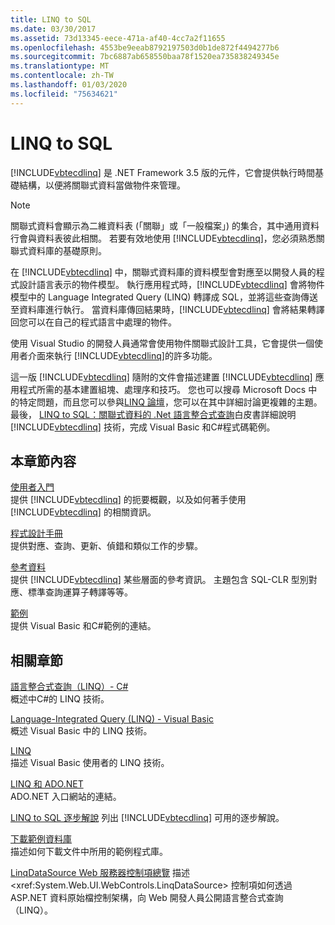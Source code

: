 ```yaml
---
title: LINQ to SQL
ms.date: 03/30/2017
ms.assetid: 73d13345-eece-471a-af40-4cc7a2f11655
ms.openlocfilehash: 4553be9eeab8792197503d0b1de872f4494277b6
ms.sourcegitcommit: 7bc6887ab658550baa78f1520ea735838249345e
ms.translationtype: MT
ms.contentlocale: zh-TW
ms.lasthandoff: 01/03/2020
ms.locfileid: "75634621"
---
```

# <a name="linq-to-sql"></a>LINQ to SQL
[!INCLUDE[vbtecdlinq](../../../../../../includes/vbtecdlinq-md.md)] 是 .NET Framework 3.5 版的元件，它會提供執行時間基礎結構，以便將關聯式資料當做物件來管理。  
  
> [!NOTE]
> 關聯式資料會顯示為二維資料表 (「關聯」或「一般檔案」) 的集合，其中通用資料行會與資料表彼此相關。 若要有效地使用 [!INCLUDE[vbtecdlinq](../../../../../../includes/vbtecdlinq-md.md)]，您必須熟悉關聯式資料庫的基礎原則。  
  
 在 [!INCLUDE[vbtecdlinq](../../../../../../includes/vbtecdlinq-md.md)] 中，關聯式資料庫的資料模型會對應至以開發人員的程式設計語言表示的物件模型。 執行應用程式時，[!INCLUDE[vbtecdlinq](../../../../../../includes/vbtecdlinq-md.md)] 會將物件模型中的 Language Integrated Query (LINQ) 轉譯成 SQL，並將這些查詢傳送至資料庫進行執行。 當資料庫傳回結果時，[!INCLUDE[vbtecdlinq](../../../../../../includes/vbtecdlinq-md.md)] 會將結果轉譯回您可以在自己的程式語言中處理的物件。  
  
 使用 Visual Studio 的開發人員通常會使用物件關聯式設計工具，它會提供一個使用者介面來執行 [!INCLUDE[vbtecdlinq](../../../../../../includes/vbtecdlinq-md.md)]的許多功能。  
  
 這一版 [!INCLUDE[vbtecdlinq](../../../../../../includes/vbtecdlinq-md.md)] 隨附的文件會描述建置 [!INCLUDE[vbtecdlinq](../../../../../../includes/vbtecdlinq-md.md)] 應用程式所需的基本建置組塊、處理序和技巧。 您也可以搜尋 Microsoft Docs 中的特定問題，而且您可以參與[LINQ 論壇](https://go.microsoft.com/fwlink/?LinkId=76488)，您可以在其中詳細討論更複雜的主題。 最後， [LINQ to SQL：關聯式資料的 .Net 語言整合式查詢](https://go.microsoft.com/fwlink/?LinkId=93205)白皮書詳細說明 [!INCLUDE[vbtecdlinq](../../../../../../includes/vbtecdlinq-md.md)] 技術，完成 Visual Basic 和C#程式碼範例。  
  
## <a name="in-this-section"></a>本章節內容  
 [使用者入門](getting-started.md)  
 提供 [!INCLUDE[vbtecdlinq](../../../../../../includes/vbtecdlinq-md.md)] 的扼要概觀，以及如何著手使用 [!INCLUDE[vbtecdlinq](../../../../../../includes/vbtecdlinq-md.md)] 的相關資訊。  
  
 [程式設計手冊](programming-guide.md)  
 提供對應、查詢、更新、偵錯和類似工作的步驟。  
  
 [參考資料](reference.md)  
 提供 [!INCLUDE[vbtecdlinq](../../../../../../includes/vbtecdlinq-md.md)] 某些層面的參考資訊。 主題包含 SQL-CLR 型別對應、標準查詢運算子轉譯等等。  
  
 [範例](samples.md)  
 提供 Visual Basic 和C#範例的連結。  
  
## <a name="related-sections"></a>相關章節  
 [語言整合式查詢（LINQ）- C# ](../../../../../csharp/programming-guide/concepts/linq/index.md)\
 概述中C#的 LINQ 技術。
 
 [Language-Integrated Query (LINQ) - Visual Basic](../../../../../visual-basic/programming-guide/concepts/linq/index.md)  
 概述 Visual Basic 中的 LINQ 技術。
  
 [LINQ](../../../../../visual-basic/programming-guide/language-features/linq/index.md)  
 描述 Visual Basic 使用者的 LINQ 技術。  
  
 [LINQ 和 ADO.NET](../../linq-and-ado-net.md)  
 ADO.NET 入口網站的連結。  
  
 [LINQ to SQL 逐步解說](https://docs.microsoft.com/previous-versions/visualstudio/visual-studio-2008/bb386295(v=vs.90))  
 列出 [!INCLUDE[vbtecdlinq](../../../../../../includes/vbtecdlinq-md.md)] 可用的逐步解說。  
  
 [下載範例資料庫](downloading-sample-databases.md)  
 描述如何下載文件中所用的範例程式庫。  
  
 [LinqDataSource Web 服務器控制項總覽](https://docs.microsoft.com/previous-versions/aspnet/bb547113(v=vs.100))  
 描述 <xref:System.Web.UI.WebControls.LinqDataSource> 控制項如何透過 ASP.NET 資料原始檔控制架構，向 Web 開發人員公開語言整合式查詢（LINQ）。
